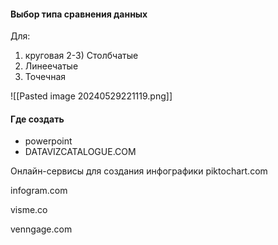 #### Выбор типа сравнения данных 
Для: 
1) круговая
2-3) Столбчатые 
4) Линеечатые
4) Точечная

![[Pasted image 20240529221119.png]]
#### Где создать 
- powerpoint
- DATAVIZCATALOGUE.COM

Онлайн-сервисы для создания инфографики
piktochart.com

infogram.com

visme.co

venngage.com